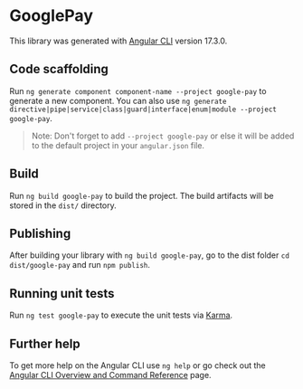 # GooglePay

This library was generated with [Angular CLI](https://github.com/angular/angular-cli) version 17.3.0.

## Code scaffolding

Run `ng generate component component-name --project google-pay` to generate a new component. You can also use `ng generate directive|pipe|service|class|guard|interface|enum|module --project google-pay`.

> Note: Don't forget to add `--project google-pay` or else it will be added to the default project in your `angular.json` file.

## Build

Run `ng build google-pay` to build the project. The build artifacts will be stored in the `dist/` directory.

## Publishing

After building your library with `ng build google-pay`, go to the dist folder `cd dist/google-pay` and run `npm publish`.

## Running unit tests

Run `ng test google-pay` to execute the unit tests via [Karma](https://karma-runner.github.io).

## Further help

To get more help on the Angular CLI use `ng help` or go check out the [Angular CLI Overview and Command Reference](https://angular.io/cli) page.
